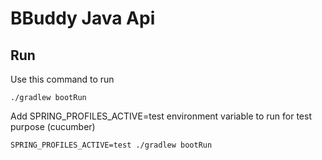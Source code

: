 # BBuddy Java Api

## Run
Use this command to run
```
./gradlew bootRun
```
Add SPRING_PROFILES_ACTIVE=test environment variable to run for test purpose (cucumber)
```
SPRING_PROFILES_ACTIVE=test ./gradlew bootRun 
```


